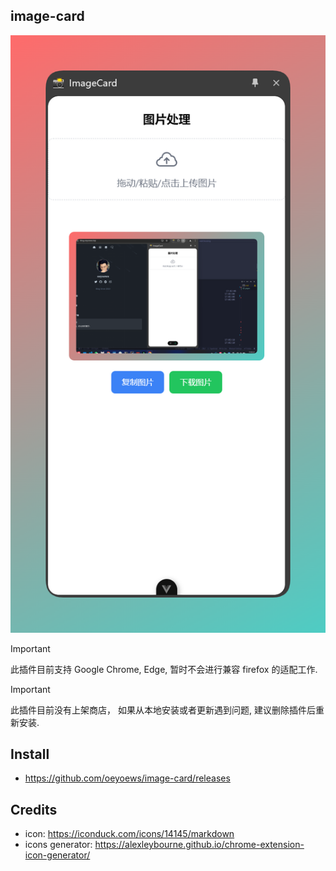 ## image-card

![alt text](image.png)

> [!IMPORTANT]
> 此插件目前支持 Google Chrome, Edge, 暂时不会进行兼容 firefox 的适配工作.

> [!IMPORTANT]
> 此插件目前没有上架商店， 如果从本地安装或者更新遇到问题, 建议删除插件后重新安装.

<!-- * element plus, tailwindcss, wxt, vue, axios -->

## Install

* https://github.com/oeyoews/image-card/releases

## Credits

* icon: https://iconduck.com/icons/14145/markdown
* icons generator: https://alexleybourne.github.io/chrome-extension-icon-generator/